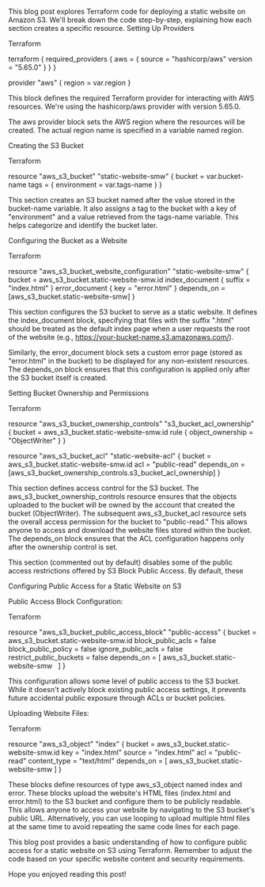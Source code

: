 This blog post explores Terraform code for deploying a static website on Amazon S3. We'll break down the code step-by-step, explaining how each section creates a specific resource.
Setting Up Providers

Terraform

terraform {
  required_providers {
    aws = {
      source = "hashicorp/aws"
      version = "5.65.0"
    }
  }
}

provider "aws" {
  region = var.region
}

This block defines the required Terraform provider for interacting with AWS resources. We're using the hashicorp/aws provider with version 5.65.0.

The aws provider block sets the AWS region where the resources will be created. The actual region name is specified in a variable named region.

Creating the S3 Bucket

Terraform

resource "aws_s3_bucket" "static-website-smw" {
  bucket = var.bucket-name
  tags = {
    environment = var.tags-name
  }
}

This section creates an S3 bucket named after the value stored in the bucket-name variable. It also assigns a tag to the bucket with a key of "environment" and a value retrieved from the tags-name variable. This helps categorize and identify the bucket later.

Configuring the Bucket as a Website

Terraform

resource "aws_s3_bucket_website_configuration" "static-website-smw" {
  bucket = aws_s3_bucket.static-website-smw.id
  index_document {
    suffix = "index.html"
  }
  error_document {
    key = "error.html"
  }
  depends_on = [aws_s3_bucket.static-website-smw]
}

This section configures the S3 bucket to serve as a static website. It defines the index_document block, specifying that files with the suffix ".html" should be treated as the default index page when a user requests the root of the website (e.g., https://your-bucket-name.s3.amazonaws.com/).

Similarly, the error_document block sets a custom error page (stored as "error.html" in the bucket) to be displayed for any non-existent resources. The depends_on block ensures that this configuration is applied only after the S3 bucket itself is created.

Setting Bucket Ownership and Permissions

Terraform

resource "aws_s3_bucket_ownership_controls" "s3_bucket_acl_ownership" {
  bucket = aws_s3_bucket.static-website-smw.id
  rule {
    object_ownership = "ObjectWriter"
  }
}

resource "aws_s3_bucket_acl" "static-website-acl" {
  bucket = aws_s3_bucket.static-website-smw.id
  acl = "public-read"
  depends_on = [aws_s3_bucket_ownership_controls.s3_bucket_acl_ownership]
}

This section defines access control for the S3 bucket. The aws_s3_bucket_ownership_controls resource ensures that the objects uploaded to the bucket will be owned by the account that created the bucket (ObjectWriter). The subsequent aws_s3_bucket_acl resource sets the overall access permission for the bucket to "public-read." This allows anyone to access and download the website files stored within the bucket. The depends_on block ensures that the ACL configuration happens only after the ownership control is set.

This section (commented out by default) disables some of the public access restrictions offered by S3 Block Public Access. By default, these

Configuring Public Access for a Static Website on S3

Public Access Block Configuration:

Terraform

resource "aws_s3_bucket_public_access_block" "public-access" {
  bucket = aws_s3_bucket.static-website-smw.id
  block_public_acls = false 
  block_public_policy = false 
  ignore_public_acls = false 
  restrict_public_buckets = false 
  depends_on = [
    aws_s3_bucket.static-website-smw   
  ]
}

This configuration allows some level of public access to the S3 bucket. While it doesn't actively block existing public access settings, it prevents future accidental public exposure through ACLs or bucket policies.

Uploading Website Files:

Terraform

resource "aws_s3_object" "index" {
  bucket = aws_s3_bucket.static-website-smw.id
  key = "index.html"
  source = "index.html"
  acl = "public-read"
  content_type = "text/html"
  depends_on = [
    aws_s3_bucket.static-website-smw
  ]
}

These blocks define resources of type aws_s3_object named index and error. These blocks upload the website's HTML files (index.html and error.html) to the S3 bucket and configure them to be publicly readable. This allows anyone to access your website by navigating to the S3 bucket's public URL. Alternatively, you can use looping to upload multiple html files at the same time to avoid repeating the same code lines for each page. 

This blog post provides a basic understanding of how to configure public access for a static website on S3 using Terraform. Remember to adjust the code based on your specific website content and security requirements.

Hope you enjoyed reading this post!
